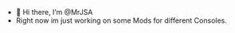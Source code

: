 - 👋 Hi there, I’m @MrJSA
- Right now im just working on some Mods for different Consoles.


<!---
MrJSA/MrJSA is a ✨ special ✨ repository because its `README.md` (this file) appears on your GitHub profile.
You can click the Preview link to take a look at your changes.
--->
